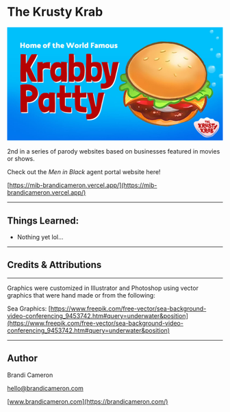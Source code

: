 # The Krusty Krab

<!-- VIEW LIVE: [https://nosh.brandicameron.com/](https://nosh.brandicameron.com/) -->

![App Screenshot](/public/share.jpg)

2nd in a series of parody websites based on businesses featured in movies or shows.

Check out the _Men in Black_ agent portal website here!

[https://mib-brandicameron.vercel.app/](https://mib-brandicameron.vercel.app/)

---

## Things Learned:

- Nothing yet lol...

---

## Credits & Attributions

---

Graphics were customized in Illustrator and Photoshop using vector graphics that were hand made or from the following:

Sea Graphics: [https://www.freepik.com/free-vector/sea-background-video-conferencing_9453742.htm#query=underwater&position](https://www.freepik.com/free-vector/sea-background-video-conferencing_9453742.htm#query=underwater&position)

---

## Author

Brandi Cameron

[hello@brandicameron.com](mailto:hello@brandicameron.com)

[www.brandicameron.com](https://brandicameron.com/)
